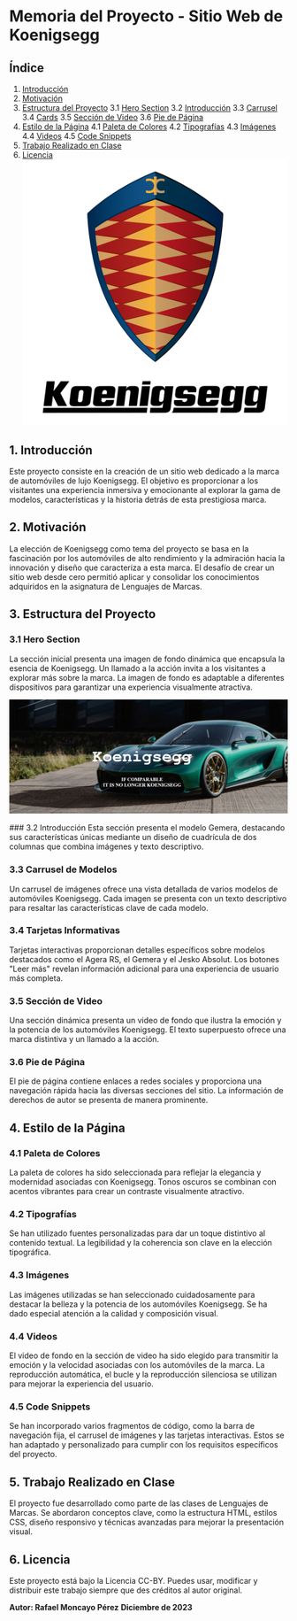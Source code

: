 
# Memoria del Proyecto - Sitio Web de Koenigsegg

## Índice
1. [Introducción](#1-introducción)
2. [Motivación](#2-motivación)
3. [Estructura del Proyecto](#3-estructura-del-proyecto)
   3.1 [Hero Section](#31-hero-section)
   3.2 [Introducción](#32-introducción)
   3.3 [Carrusel](#33-carrusel)
   3.4 [Cards](#34-cards)
   3.5 [Sección de Video](#35-sección-de-video)
   3.6 [Pie de Página](#36-pie-de-página)
4. [Estilo de la Página](#4-estilo-de-la-página)
   4.1 [Paleta de Colores](#41-paleta-de-colores)
   4.2 [Tipografías](#42-tipografías)
   4.3 [Imágenes](#43-imágenes)
   4.4 [Videos](#44-videos)
   4.5 [Code Snippets](#45-code-snippets)
5. [Trabajo Realizado en Clase](#5-trabajo-realizado-en-clase)
6. [Licencia](#6-licencia)
![Koenigsegg Logo](./imagenes/logo.png)
## 1. Introducción
Este proyecto consiste en la creación de un sitio web dedicado a la marca de automóviles de lujo Koenigsegg. El objetivo es proporcionar a los visitantes una experiencia inmersiva y emocionante al explorar la gama de modelos, características y la historia detrás de esta prestigiosa marca.

## 2. Motivación
La elección de Koenigsegg como tema del proyecto se basa en la fascinación por los automóviles de alto rendimiento y la admiración hacia la innovación y diseño que caracteriza a esta marca. El desafío de crear un sitio web desde cero permitió aplicar y consolidar los conocimientos adquiridos en la asignatura de Lenguajes de Marcas.

## 3. Estructura del Proyecto
### 3.1 Hero Section
La sección inicial presenta una imagen de fondo dinámica que encapsula la esencia de Koenigsegg. Un llamado a la acción invita a los visitantes a explorar más sobre la marca. La imagen de fondo es adaptable a diferentes dispositivos para garantizar una experiencia visualmente atractiva.
<p align="center">
  <img src="./imagenes/imagenhero" alt="Hero Section">
</p>
### 3.2 Introducción
Esta sección presenta el modelo Gemera, destacando sus características únicas mediante un diseño de cuadrícula de dos columnas que combina imágenes y texto descriptivo.

### 3.3 Carrusel de Modelos
Un carrusel de imágenes ofrece una vista detallada de varios modelos de automóviles Koenigsegg. Cada imagen se presenta con un texto descriptivo para resaltar las características clave de cada modelo.

### 3.4 Tarjetas Informativas
Tarjetas interactivas proporcionan detalles específicos sobre modelos destacados como el Agera RS, el Gemera y el Jesko Absolut. Los botones "Leer más" revelan información adicional para una experiencia de usuario más completa.

### 3.5 Sección de Video
Una sección dinámica presenta un video de fondo que ilustra la emoción y la potencia de los automóviles Koenigsegg. El texto superpuesto ofrece una marca distintiva y un llamado a la acción.

### 3.6 Pie de Página
El pie de página contiene enlaces a redes sociales y proporciona una navegación rápida hacia las diversas secciones del sitio. La información de derechos de autor se presenta de manera prominente.

## 4. Estilo de la Página
### 4.1 Paleta de Colores
La paleta de colores ha sido seleccionada para reflejar la elegancia y modernidad asociadas con Koenigsegg. Tonos oscuros se combinan con acentos vibrantes para crear un contraste visualmente atractivo.

### 4.2 Tipografías
Se han utilizado fuentes personalizadas para dar un toque distintivo al contenido textual. La legibilidad y la coherencia son clave en la elección tipográfica.

### 4.3 Imágenes
Las imágenes utilizadas se han seleccionado cuidadosamente para destacar la belleza y la potencia de los automóviles Koenigsegg. Se ha dado especial atención a la calidad y composición visual.

### 4.4 Videos
El video de fondo en la sección de video ha sido elegido para transmitir la emoción y la velocidad asociadas con los automóviles de la marca. La reproducción automática, el bucle y la reproducción silenciosa se utilizan para mejorar la experiencia del usuario.

### 4.5 Code Snippets
Se han incorporado varios fragmentos de código, como la barra de navegación fija, el carrusel de imágenes y las tarjetas interactivas. Estos se han adaptado y personalizado para cumplir con los requisitos específicos del proyecto.

## 5. Trabajo Realizado en Clase
El proyecto fue desarrollado como parte de las clases de Lenguajes de Marcas. Se abordaron conceptos clave, como la estructura HTML, estilos CSS, diseño responsivo y técnicas avanzadas para mejorar la presentación visual.

## 6. Licencia
Este proyecto está bajo la Licencia CC-BY. Puedes usar, modificar y distribuir este trabajo siempre que des créditos al autor original.

**Autor: Rafael Moncayo Pérez**
**Diciembre de 2023**
